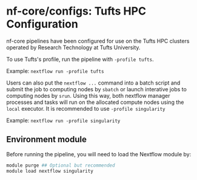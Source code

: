 # nf-core/configs: Tufts HPC Configuration

nf-core pipelines have been configured for use on the Tufts HPC clusters operated by Research Technology at Tufts University.

To use Tufts's profile, run the pipeline with `-profile tufts`. 

Example: `nextflow run -profile tufts`

Users can also put the `nextflow ...` command into a batch script and submit the job to computing nodes by `sbatch` or launch interative jobs to computing nodes by `srun`. Using this way, both nextflow manager processes and tasks will run on the allocated compute nodes using the `local` executor. It is recommended to use `-profile singularity`

Example: `nextflow run -profile singularity`

## Environment module

Before running the pipeline, you will need to load the Nextflow module by:

```bash
module purge ## Optional but recommended
module load nextflow singularity
```
